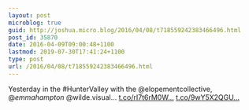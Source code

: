 ```yaml
---
layout: post
microblog: true
guid: http://joshua.micro.blog/2016/04/08/t718559242383466496.html
post_id: 35870
date: 2016-04-09T09:00:48+1100
lastmod: 2019-07-30T17:41:24+1100
type: post
url: /2016/04/08/t718559242383466496.html
---
```

Yesterday in the #HunterValley with the @elopementcollective, @_emmahampton_ @wilde.visual… [t.co/rI7t6rM0W...](https://t.co/rI7t6rM0Wh) [t.co/9wY5X2QGU...](https://t.co/9wY5X2QGUV)
